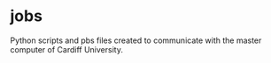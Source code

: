 # jobs

Python scripts and pbs files created to communicate with the master computer of Cardiff University.
